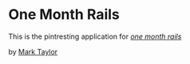 # One Month Rails

This is the pintresting application for [*one month rails*](http://onemonthrails.com)

by [Mark Taylor](http://wellrandom.com)